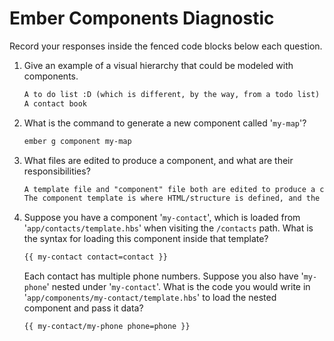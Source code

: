 # Ember Components Diagnostic

Record your responses inside the fenced code blocks below each question.

1.  Give an example of a visual hierarchy that could be modeled with components.

    ```md
    A to do list :D (which is different, by the way, from a todo list)
    A contact book
    ```

1.  What is the command to generate a new component called '`my-map`'?

    ```sh
    ember g component my-map
    ```

1.  What files are edited to produce a component, and what are their
    responsibilities?

    ```md
    A template file and "component" file both are edited to produce a component.
    The component template is where HTML/structure is defined, and the component file handles actions/behavior for the component.
    ```

1.  Suppose you have a component '`my-contact`', which is loaded from
    '`app/contacts/template.hbs`' when visiting the `/contacts` path. What is
    the syntax for loading this component inside that template?

    ```html
    {{ my-contact contact=contact }}
    ```

    Each contact has multiple phone numbers. Suppose you also have '`my-phone`'
    nested under '`my-contact`'. What is the code you would write in
    '`app/components/my-contact/template.hbs`' to load the nested component and
    pass it data?

    ```html
    {{ my-contact/my-phone phone=phone }}
    ```
